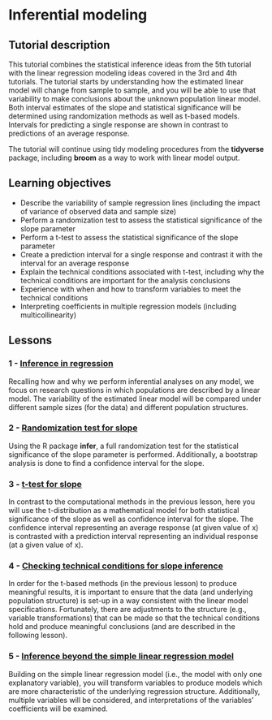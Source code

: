 # Inferential modeling

## Tutorial description

This tutorial combines the statistical inference ideas from the 5th tutorial with the linear regression modeling ideas covered in the 3rd and 4th tutorials. The tutorial starts by understanding how the estimated linear model will change from sample to sample, and you will be able to use that variability to make conclusions about the unknown population linear model. Both interval estimates of the slope and statistical significance will be determined using randomization methods as well as t-based models. Intervals for predicting a single response are shown in contrast to predictions of an average response.

The tutorial will continue using tidy modeling procedures from the **tidyverse** package, including **broom** as a way to work with linear model output.

## Learning objectives

- Describe the variability of sample regression lines (including the impact of variance of observed data and sample size)
- Perform a randomization test to assess the statistical significance of the slope parameter
- Perform a t-test to assess the statistical significance of the slope parameter
- Create a prediction interval for a single response and contrast it with the interval for an average response
- Explain the technical conditions associated with t-test, including why the technical conditions are important for the analysis conclusions
- Experience with when and how to transform variables to meet the technical conditions
- Interpreting coefficients in multiple regression models (including multicollinearity)

## Lessons

### 1 - [Inference in regression](https://bghammill.github.io/ims-06-model-infer/ims-06-lesson-01/)

Recalling how and why we perform inferential analyses on any model, we focus on research questions in which populations are described by a linear model. The variability of the estimated linear model will be compared under different sample sizes (for the data) and different population structures.

### 2 - [Randomization test for slope](https://bghammill.github.io/ims-06-model-infer/ims-06-lesson-02/)

Using the R package **infer**, a full randomization test for the statistical significance of the slope parameter is performed. Additionally, a bootstrap analysis is done to find a confidence interval for the slope.

### 3 - [t-test for slope](https://bghammill.github.io/ims-06-model-infer/ims-06-lesson-03/)

In contrast to the computational methods in the previous lesson, here you will use the t-distribution as a mathematical model for both statistical significance of the slope as well as confidence interval for the slope. The confidence interval representing an average response (at given value of x) is contrasted with a prediction interval representing an individual response (at a given value of x).

### 4 - [Checking technical conditions for slope inference](https://bghammill.github.io/ims-06-model-infer/ims-06-lesson-04/)

In order for the t-based methods (in the previous lesson) to produce meaningful results, it is important to ensure that the data (and underlying population structure) is set-up in a way consistent with the linear model specifications. Fortunately, there are adjustments to the structure (e.g., variable transformations) that can be made so that the technical conditions hold and produce meaningful conclusions (and are described in the following lesson).

### 5 - [Inference beyond the simple linear regression model](https://bghammill.github.io/ims-06-model-infer/ims-06-lesson-05/)

Building on the simple linear regression model (i.e., the model with only one explanatory variable), you will transform variables to produce models which are more characteristic of the underlying regression structure. Additionally, multiple variables will be considered, and interpretations of the variables’ coefficients will be examined.

